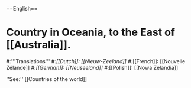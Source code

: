 ==English==

# Country in Oceania, to the East of [[Australia]].
#:'''Translations'''
#:*[[Dutch]]: [[Nieuw-Zeeland]]
#:*[[French]]: [[Nouvelle Zélande]]
#:*[[German]]: [[Neuseeland]]
#:*[[Polish]]: [[Nowa Zelandia]]

''See:'' [[Countries of the world]]